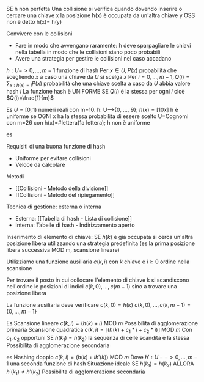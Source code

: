 SE h non perfetta
Una collisione si verifica quando dovendo inserire o cercare una chiave x la posizione h(x) è occupata da un'altra chiave y
OSS non è detto h(x)= h(y)

Convivere con le collisioni
- Fare in modo che avvengano raramente: h deve sparpagliare le chiavi nella tabella in modo che le collisioni siano poco probabili
- Avere una strategia per gestire le collisioni nel caso accadano

$h: U -> {0,…,m-1}$ funzione di hash
Per $x \in U, P(x)$ probabilità che scegliendo $x$ a caso una chiave da $U$ si scelga $x$
Per $i=0,…,m-1, Q(i)= \sum_{x:h(x)=i} P(x)$ probabilità che una chiave scelta a caso da $U$ abbia valore hash $i$
La funzione hash è UNIFORME SE $Q(i)$ è la stessa per ogni $i$ cioè $Q(i)=\frac{1}{m}$

Es $U=[0, 1)$ numeri reali con m=10. h: U-->{0, …, 9}; $h(x)=[10x]$ h è uniforme se OGNI x ha la stessa probabilita di essere scelto
U=Cognomi con m=26 con h(x)=#lettera(1a lettera); h non è uniforme

es


Requisiti di una buona funzione di hash
- Uniforme per evitare collisioni
- Veloce da calcolare

Metodi
- [[Collisioni - Metodo della divisione]]
- [[Collisioni - Metodo del ripiegamento]]


Tecnica di gestione: esterna o interna
- Esterna: [[Tabella di hash - Lista di collisione]]
- Interna: Tabelle di hash - Indirizzamento aperto

Inserimento di elemento di chiave: SE $h(k)$ è gia occupata si cerca un'altra posizione libera utilizzando una strategia predefinita (es la prima posizione libera successiva MOD m, scansione lineare)

Utilizziamo una funzione ausiliaria $c(k, i)$ con $k$ chiave e $i\geq0$ ordine nella scansione

Per trovare il posto in cui collocare l'elemento di chiave k si scandiscono nell'ordine le posizioni di indici $c(k, 0), …, c(m-1)$ sino a trovare una posizione libera

La funzione ausiliaria deve verificare
$c(k, 0)= h(k)$
${c(k,0), …, c(k, m-1)}= \{0, …, m-1\}$

Es
Scansione lineare $c(k, i)= (h(k) + i) \text{ MOD } m$
Possibilità di agglomerazione primaria
Scansione quadratica $c(k, i)= \lfloor (h(k) + c_1*i + c_2*i) \rfloor \text{ MOD } m$
Con $c_1, c_2$ opportuni
SE $h(k_1)=h(k_2)$ la sequenza di celle scandita è la stessa
Possibilita di agglomerazione secondaria

es
Hashing doppio $c(k, i)= (h(k) + ih'(k)) \text{ MOD } m$
Dove $h': U --> {0, …, m-1}$ una seconda funzione di hash
Situazione ideale SE $h(k_1)=h(k_2)$ ALLORA $h'(k_1)\neq h'(k_2)$
Possibilita di agglomerazione secondaria

